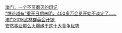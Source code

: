   
[澳门，一个不可磨灭的印记](http://www.dianyue.me/archives/106/r38adu2mlw00y9jk/)  
[“悦花越有”重开日期未明，400多万会员开始不淡定了……](http://www.dianyue.me/archives/155/nlbopf8e4l0zzh8g/)  
[澳门2018武林群英会开锣!](http://www.dianyue.me/archives/348/yag1tfv7gkypxczu/)  
[安然事业那么火爆缘于这十大竞争优势](http://www.dianyue.me/archives/633/81fy5qg2rfjok6y3/)